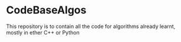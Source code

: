 # CodeBaseAlgos
This repository is to contain all the code for algorithms already learnt, mostly in ether C++ or Python

